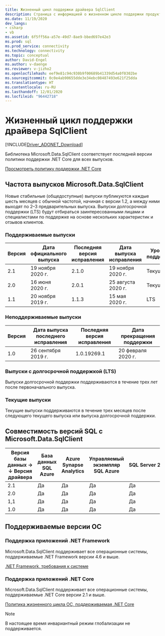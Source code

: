 ```yaml
---
title: Жизненный цикл поддержки драйвера SqlClient
description: Страница с информацией о жизненном цикле поддержки продукта.
ms.date: 11/19/2020
dev_langs:
- csharp
- vb
ms.assetid: 6f5ff56a-a57e-49d7-8ae9-bbed697e42e3
ms.prod: sql
ms.prod_service: connectivity
ms.technology: connectivity
ms.topic: conceptual
author: David-Engel
ms.author: v-daenge
ms.reviewer: v-jizho2
ms.openlocfilehash: eef9e81c94c930b9f00689b41339d54a0f0302be
ms.sourcegitcommit: 0c0e4ab90655dde3e34ebc08487493e621f25dda
ms.translationtype: HT
ms.contentlocale: ru-RU
ms.lasthandoff: 12/01/2020
ms.locfileid: "96442718"
---
```

# <a name="sqlclient-driver-support-lifecycle"></a>Жизненный цикл поддержки драйвера SqlClient

[!INCLUDE[Driver_ADONET_Download](../../includes/driver_adonet_download.md)]

Библиотека Microsoft.Data.SqlClient соответствует последней версии политики поддержки .NET Core для всех выпусков.

[Просмотреть политику поддержки .NET Core](https://dotnet.microsoft.com/platform/support/policy/dotnet-core)

## <a name="microsoftdatasqlclient-release-cadence"></a>Частота выпусков Microsoft.Data.SqlClient

Новые стабильные (общедоступные) выпуски публикуются каждые шесть месяцев с обычной частотой, начиная с версии 1.2, а между ними выходят по 2–3 предварительных выпуска. Выпуски долгосрочной поддержки (LTS) будут отбираться заинтересованными лицами и специалистами по поддержке на основе нескольких характеристик и отзывов клиентов.

### <a name="actively-supported-releases"></a>Поддерживаемые выпуски

| Версия | Дата официального выпуска | Последняя версия исправления | Дата выпуска исправления | Уровень поддержки  | Окончание поддержки |
| -- | -- | -- | -- | -- | -- |
| 2.1 | 19 ноября 2020 г. | 2.1.0 | 19 ноября 2020 г. | Текущий | |
| 2.0 | 16 июня 2020 г. | 2.0.1 | 25 августа 2020 г. | Текущий | 19 февраля 2021 г. |
| 1.1 | 20 ноября 2019 г. | 1.1.3 | 15 мая 2020 г. | LTS | 21 ноября 2022 г. |

### <a name="out-of-support-releases"></a>Неподдерживаемые выпуски

| Версия | Дата выпуска последнего исправления | Последняя версия исправления | Дата прекращения поддержки |
| -- | -- | -- | -- |
| 1.0 | 26 сентября 2019 г. | 1.0.19269.1 | 20 февраля 2020 г. |

### <a name="long-term-support-lts-releases"></a>Выпуски с долгосрочной поддержкой (LTS)

Выпуски долгосрочной поддержки поддерживаются в течение трех лет после первоначального выпуска.

### <a name="current-releases"></a>Текущие выпуски

Текущие выпуски поддерживаются в течение трех месяцев после следующего текущего выпуска или выпуска долгосрочной поддержки.

## <a name="sql-version-compatibility-with-microsoftdatasqlclient"></a>Совместимость версий SQL с Microsoft.Data.SqlClient

|Версия базы данных&nbsp;&#8594;<br />&#8595; Версия драйвера|База данных SQL Azure|Azure Synapse Analytics|Управляемый экземпляр SQL Azure|SQL Server 2019|SQL Server 2017|SQL Server 2016|SQL Server 2014|SQL Server 2012|
|---|---|---|---|---|---|---|---|---|
|2.1|Да|Да|Да|Да|Да|Да|Да|Да|
|2.0|Да|Да|Да|Да|Да|Да|Да|Да|
|1,1|Да|Да|Да|Да|Да|Да|Да|Да|
|1.0|Да|Да|Да|Да|Да|Да|Да|Да|

## <a name="supported-os-versions"></a>Поддерживаемые версии ОС

### <a name="support-for-net-framework-applications"></a>Поддержка приложений .NET Framework

Microsoft.Data.SqlClient поддерживает все операционные системы, поддерживаемые .NET Framework версии 4.6 и выше.

[.NET Framework, требования к системе](/dotnet/framework/get-started/system-requirements)

### <a name="support-for-net-core-applications"></a>Поддержка приложений .NET Core

Microsoft.Data.SqlClient поддерживает все операционные системы, поддерживаемые .NET Core версии 2.1 и выше.

[Политика жизненного цикла ОС, поддерживаемая .NET Core](https://github.com/dotnet/core/blob/master/os-lifecycle-policy.md)

> [!NOTE]
> В настоящее время инвариантный режим глобализации не поддерживается.
